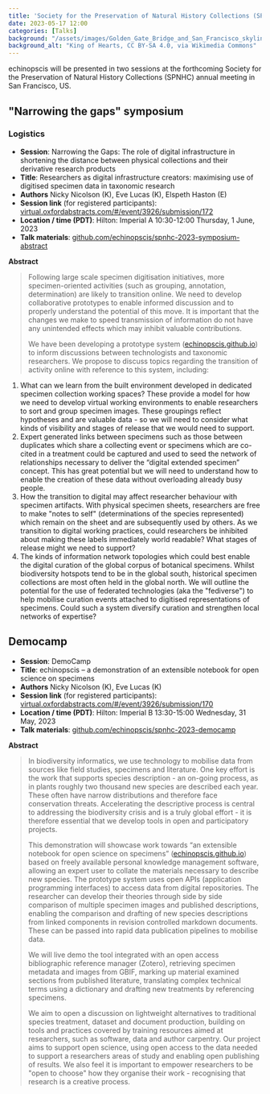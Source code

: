 ```yaml
---
title: 'Society for the Preservation of Natural History Collections (SPNHC) 38th Annual Meeting: "Taking the Long View"'
date: 2023-05-17 12:00
categories: [Talks]
background: "/assets/images/Golden_Gate_Bridge_and_San_Francisco_skyline_from_Hawk_Hill_at_Blue_Hour_dllu_(cropped).jpg"
background_alt: "King of Hearts, CC BY-SA 4.0, via Wikimedia Commons"
---
```


echinopscis will be presented in two sessions at the forthcoming Society for the Preservation of Natural History Collections (SPNHC) annual meeting in San Francisco, US. 

## "Narrowing the gaps" symposium

### Logistics

- **Session**: Narrowing the Gaps: The role of digital infrastructure in shortening the distance between physical collections and their derivative research products
- **Title**: Researchers as digital infrastructure creators: maximising use of digitised specimen data in taxonomic research
- **Authors** Nicky Nicolson (K), Eve Lucas (K), Elspeth Haston (E)
- **Session link** (for registered participants): [virtual.oxfordabstracts.com/#/event/3926/submission/172](https://virtual.oxfordabstracts.com/#/event/3926/submission/172)
- **Location / time (PDT)**: Hilton: Imperial A 10:30-12:00 Thursday, 1 June, 2023
- **Talk materials**: [github.com/echinopscis/spnhc-2023-symposium-abstract](https://github.com/echinopscis/spnhc-2023-symposium-abstract)

**Abstract**

> Following large scale specimen digitisation initiatives, more specimen-oriented activities (such as grouping, annotation, determination) are likely to transition online. We need to develop collaborative prototypes to enable informed discussion and to properly understand the potential of this move. It is important that the changes we make to speed transmission of information do not have any unintended effects which may inhibit valuable contributions.
>
> We have been developing a prototype system ([echinopscis.github.io](https://echinopscis.github.io/)) to inform discussions between technologists and taxonomic researchers. We propose to discuss topics regarding the transition of activity online with reference to this system, including:
  1.  What can we learn from the built environment developed in dedicated specimen collection working spaces? These provide a model for how we need to develop virtual working environments to enable researchers to sort and group specimen images. These groupings reflect hypotheses and are valuable data - so we will need to consider what kinds of visibility and stages of release that we would need to support.
  2.  Expert generated links between specimens such as those between duplicates which share a collecting event or specimens which are co-cited in a treatment could be captured and used to seed the network of relationships necessary to deliver the “digital extended specimen” concept. This has great potential but we will need to understand how to enable the creation of these data without overloading already busy people.
  3.  How the transition to digital may affect researcher behaviour with specimen artifacts. With physical specimen sheets, researchers are free to make "notes to self" (determinations of the species represented) which remain on the sheet and are subsequently used by others. As we transition to digital working practices, could researchers be inhibited about making these labels immediately world readable? What stages of release might we need to support?
  4.  The kinds of information network topologies which could best enable the digital curation of the global corpus of botanical specimens. Whilst biodiversity hotspots tend to be in the global south, historical specimen collections are most often held in the global north. We will outline the potential for the use of federated technologies (aka the "fediverse") to help mobilise curation events attached to digitised representations of specimens. Could such a system diversify curation and strengthen local networks of expertise?

## Democamp

- **Session**: DemoCamp
- **Title**: echinopscis – a demonstration of an extensible notebook for open science on specimens
- **Authors** Nicky Nicolson (K), Eve Lucas (K)
- **Session link** (for registered participants): [virtual.oxfordabstracts.com/#/event/3926/submission/170](https://virtual.oxfordabstracts.com/#/event/3926/submission/170)
- **Location / time (PDT)**: Hilton: Imperial B 13:30-15:00 Wednesday, 31 May, 2023
- **Talk materials**: [github.com/echinopscis/spnhc-2023-democamp](https://github.com/echinopscis/spnhc-2023-democamp)

**Abstract**

> In biodiversity informatics, we use technology to mobilise data from sources like field studies, specimens and literature. One key effort is the work that supports species description - an on-going process, as in plants roughly two thousand new species are described each year. These often have narrow distributions and therefore face conservation threats. Accelerating the descriptive process is central to addressing the biodiversity crisis and is a truly global effort - it is therefore essential that we develop tools in open and participatory projects.
>
> This demonstration will showcase work towards “an extensible notebook for open science on specimens” ([echinopscis.github.io](https://echinopscis.github.io/)) based on freely available personal knowledge management software, allowing an expert user to collate the materials necessary to describe new species. The prototype system uses open APIs (application programming interfaces) to access data from digital repositories. The researcher can develop their theories through side by side comparison of multiple specimen images and published descriptions, enabling the comparison and drafting of new species descriptions from linked components in revision controlled markdown documents. These can be passed into rapid data publication pipelines to mobilise data.
>
> We will live demo the tool integrated with an open access bibliographic reference manager (Zotero), retrieving specimen metadata and images from GBIF, marking up material examined sections from published literature, translating complex technical terms using a dictionary and drafting new treatments by referencing specimens.
>
> We aim to open a discussion on lightweight alternatives to traditional species treatment, dataset and document production, building on tools and practices covered by training resources aimed at researchers, such as software, data and author carpentry. Our project aims to support open science, using open access to the data needed to support a researchers areas of study and enabling open publishing of results. We also feel it is important to empower researchers to be "open to choose" how they organise their work - recognising that research is a creative process.

